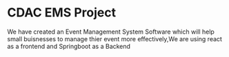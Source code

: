 # CDAC EMS Project
 We have created an Event Management System Software which will help small buisnesses to manage thier event more effectively,We are using react as a frontend and Springboot as a Backend

